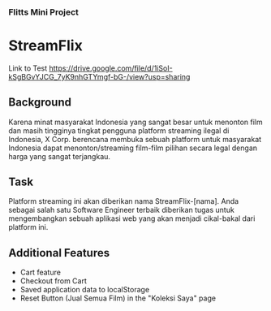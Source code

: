 ### Flitts Mini Project
# StreamFlix

Link to Test
https://drive.google.com/file/d/1iSoI-kSgBGvYJCG_7yK9nhGTYmgf-bG-/view?usp=sharing

## Background
Karena minat masyarakat Indonesia yang sangat besar untuk menonton film dan masih
tingginya tingkat pengguna platform streaming ilegal di Indonesia, X Corp. berencana
membuka sebuah platform untuk masyarakat Indonesia dapat menonton/streaming film-film
pilihan secara legal dengan harga yang sangat terjangkau. 

## Task
Platform streaming ini akan
diberikan nama StreamFlix-[nama]. Anda sebagai salah satu Software Engineer terbaik
diberikan tugas untuk mengembangkan sebuah aplikasi web yang akan menjadi cikal-bakal
dari platform ini.

## Additional Features
- Cart feature
- Checkout from Cart
- Saved application data to localStorage
- Reset Button (Jual Semua Film) in the "Koleksi Saya" page
